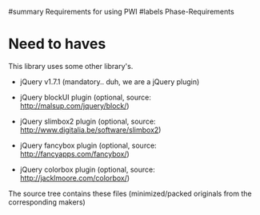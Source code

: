 ﻿#summary Requirements for using PWI
#labels Phase-Requirements

# Need to haves #

This library uses some other library's.

  * jQuery v1.7.1 (mandatory.. duh, we are a jQuery plugin)

  * jQuery blockUI plugin (optional, source: http://malsup.com/jquery/block/)
  * jQuery slimbox2 plugin (optional, source: http://www.digitalia.be/software/slimbox2)
  * jQuery fancybox plugin (optional, source: http://fancyapps.com/fancybox/)
  * jQuery colorbox plugin (optional, source: http://jacklmoore.com/colorbox/)

The source tree contains these files (minimized/packed originals from the corresponding makers)
